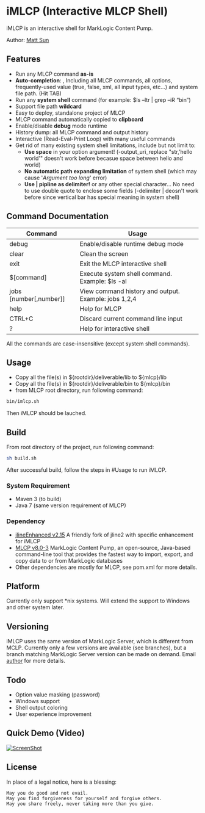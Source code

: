 # iMLCP (Interactive MLCP Shell)

iMLCP is an interactive shell for MarkLogic Content Pump.

Author: [Matt Sun](mailto:matt.sun@marklogic.com)


## Features

* Run any MLCP command **as-is**
* **Auto-completion**: , Including all MLCP commands, all options, frequently-used value (true, false, xml, all input types, etc…) and system file path. (Hit TAB)
* Run any **system shell** command (for example: $ls –ltr | grep –iR “bin”)
* Support file path **wildcard**
* Easy to deploy, standalone project of MLCP
* MLCP command automatically copied to **clipboard**
* Enable/disable **debug** mode runtime
* History dump: all MLCP command and output history
* Interactive (Read-Eval-Print Loop) with many useful commands
* Get rid of many existing system shell limitations, include but not limit to:
  * **Use space** in your option argument! (-output_uri_replace "str,'hello world'" doesn't work before becasue space between hello and world)
  * **No automatic path expanding limitation** of system shell (which may cause '*Argument too long*' error)
  * **Use | pipline as delimiter!** or any other special character... No need to use double quote to enclose some fields (-delimiter | deosn't work before since vertical bar has special meaning in system shell)


## Command Documentation

| Command                | Usage                                                  |
| -----------------------| ------------------------------------------------------ |
| debug                  | Enable/disable runtime debug mode                      |
| clear                  |Clean the screen                                        |
| exit                   | Exit the MLCP interactive shell                        |
| $[command]             | Execute system shell command. Example: $ls -al         |
| jobs [number[,number]] | View command history and output. Example: jobs 1,2,4   |
| help                   |Help for MLCP                                           |
| CTRL+C                 |Discard current command line input                      |
| ?                      |Help for interactive shell                              |

All the commands are case-insensitive (except system shell commands).


## Usage

* Copy all the file(s) in ${rootdir}/deliverable/lib to ${mlcp}/lib
* Copy all the file(s) in ${rootdir}/deliverable/bin to ${mlcp}/bin
* from MLCP root directory, run following command:
``` bash
bin/imlcp.sh
```
Then iMLCP should be lauched.

## Build

From root directory of the project, run following command:
``` bash
sh build.sh
```
After successful build, follow the steps in #Usage to run iMLCP.

### System Requirement
* Maven 3 (to build)
* Java 7 (same version requirement of MLCP)

### Dependency

* [jlineEnhanced v2.15](https://github.com/mattsunsjf/jline2-imlcp) A friendly fork of jline2 with specific enhancement for iMLCP 
* [MLCP v8.0-3](http://developer.marklogic.com/products/mlcp) MarkLogic Content Pump, an open-source, Java-based command-line tool that provides the fastest way to import, export, and copy data to or from MarkLogic databases
* Other dependencies are mostly for MLCP, see pom.xml for more details.

## Platform

Currently only support *nix systems. Will extend the support to Windows and other system later.

## Versioning

iMLCP uses the same version of MarkLogic Server, which is different from MCLP. Currently only a few versions are available (see branches), but a branch matching MarkLogic Server version can be made on demand. Email [author](mailto:matt.sun@marklogic.com) for more details.

## Todo

- Option value masking (password)
- Windows support
- Shell output coloring
- User experience improvement

## Quick Demo (Video)

[![ScreenShot](http://tekloaded.com/wp-content/uploads/2015/02/youtube-vid.jpg)](http://youtu.be/CTxOJuo-Ju8)

## License

In place of a legal notice, here is a blessing:

	May you do good and not evail.
    May you find forgiveness for yourself and forgive others.
    May you share freely, never taking more than you give.
